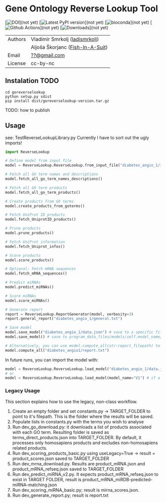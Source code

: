 # Gene Ontology Reverse Lookup Tool

[![DOI](/doc/images/DOI.svg)](not yet)
[![Latest PyPI version](https://img.shields.io/pypi/v/goatools.svg)](not yet)
[![bioconda](https://img.shields.io/badge/install%20with-bioconda-brightgreen.svg?style=flat)](not yet)
[![Github Actions](https://github.com/tanghaibao/goatools/workflows/build/badge.svg)](not yet)
[![Downloads](https://pepy.tech/badge/goatools)](not yet)

|         |                                                                       |
| ------- | --------------------------------------------------------------------- |
| Authors | Vladimir Smrkolj ([ladismrkolj](http://github.com/ladismrkolj))       |
|         | Aljoša Škorjanc ([Fish-In-A-Suit](https://github.com/Fish-In-A-Suit)) |
| Email   | <??@gmail.com>                                                        |
| License | cc-by-nc                                                              |

## Instalation TODO
```
cd goreverselookup
python setup.py sdist
pip install dist/goreverselookup-version.tar.gz
```
TODO: how to publish

## Usage
see: TestReverseLookupLibrary.py
Currently I have to sort out the ugly imports!

```python
import ReverseLookup

# Define model from input file
model = ReverseLookup.ReverseLookup.from_input_file("diabetes_angio_1/input.txt")

# Fetch all GO term names and descriptions
model.fetch_all_go_term_names_descriptions()

# Fetch all GO term products
model.fetch_all_go_term_products()

# Create products from GO terms
model.create_products_from_goterms()

# Fetch UniProt ID products
model.fetch_UniprotID_products()

# Prune products
model.prune_products()

# Fetch UniProt information
model.fetch_Uniprot_infos()

# Score products
model.score_products()

# Optional: Fetch mRNA sequences
model.fetch_mRNA_sequences()

# Predict miRNAs
model.predict_miRNAs()

# Score miRNAs
model.score_miRNAs()

# Generate report
report = ReverseLookup.ReportGenerator(model, verbosity=3)
report.general_report("diabetes_angio_1/general.txt")

# Save model
model.save_model("diabetes_angio_1/data.json") # save to a specific filepath
model.save_model() # save to program_data_files/models/self.model_name/data.json

# Alternatively, you can use model.compute_all(str:report_filepath) to achieve all of the above steps:
model.compute_all("diabetes_angio1/report.txt")
```

In future runs, you can import the model with:

```python
model = ReverseLookup.ReverseLookup.load_model("diabetes_angio_1/data.json")
# or
model = ReverseLookup.ReverseLookup.load_model(model_name="V1") # if a model with the same model_name has been saved before
```

### Legacy Usage
This section explains how to use the legacy, non-class workflow.

1. Create an empty folder and set constants.py -> TARGET_FOLDER to point to it's filepath. This is the folder where the results will be saved.
2. Populate lists in constants.py with the terms you wish to analyse
3. Run dev_go_download.py: it downloads a list of products associated with each GO term. Resulting folder is saved as terms_direct_products.json into TARGET_FOLDER. By default, it processes only homosapiens products and excludes non-homosapiens related products.
4. Run dev_scoring_products_basic.py using useLegacy=True -> result = product_scores.json saved to TARGET_FOLDER
5. Run dev_mrna_download.py. Results are product_mRNA.json and product_mRNA_refseq.json saved to TARGET_FOLDER
6. Run dev_predict_miRNA_v2.py. It expects product_mRNA_refseq.json to exist in TARGET FOLDER, result is product_mRNA_miRDB-predicted-miRNA-matching.json
7. Run dev_scoring_miRNA_basic.py; result is mirna_scores.json.
8. Run dev_generate_report.py; result is report.txt
